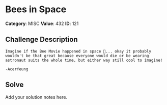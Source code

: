 # Bees in Space
**Category**: MISC
**Value**: 432
**ID**: 121

## Challenge Description
```
Imagine if the Bee Movie happened in space 🤯... okay it probably wouldn't be that great because everyone would die or be wearing astronaut suits the whole time, but either way still cool to imagine!

-AcerYeung
```

## Solve
Add your solution notes here.
